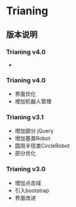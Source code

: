# Trianing

## 版本说明

### Trianing v4.0
+ 


### Trianing v4.0
+ 界面优化
+ 增加机器人管理

### Trianing v3.1
+ 增加部分 jQuery
+ 增加基类Robot
+ 圆周半径类CircleRobot
+ 部分优化


### Trianing v3.0
+ 增加点击域
+ 引入bootstrap
+ 界面改进